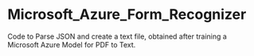 # Microsoft_Azure_Form_Recognizer
Code to Parse JSON and create a text file, obtained after training a Microsoft Azure Model for PDF to Text. 
